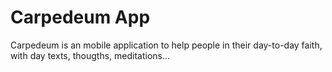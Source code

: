 # Carpedeum App

Carpedeum is an mobile application to help people in their day-to-day faith, with day texts, thougths, meditations...

